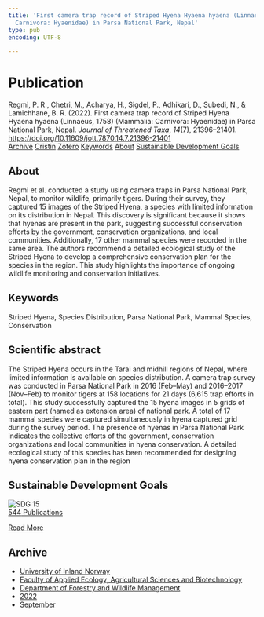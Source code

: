 ```yaml
---
title: 'First camera trap record of Striped Hyena Hyaena hyaena (Linnaeus, 1758) (Mammalia:
  Carnivora: Hyaenidae) in Parsa National Park, Nepal'
type: pub
encoding: UTF-8

---
```

<h1>Publication</h1>
<article id="csl-bib-container-DCRLZN78" class="csl-bib-container">
  <div class="csl-bib-body"> <div class="csl-entry">Regmi, P. R., Chetri, M., Acharya, H., Sigdel, P., Adhikari, D., Subedi, N., &#38; Lamichhane, B. R. (2022). First camera trap record of Striped Hyena Hyaena hyaena (Linnaeus, 1758) (Mammalia: Carnivora: Hyaenidae) in Parsa National Park, Nepal. <i>Journal of Threatened Taxa</i>, <i>14</i>(7), 21396–21401. <a href="https://doi.org/10.11609/jott.7870.14.7.21396-21401">https://doi.org/10.11609/jott.7870.14.7.21396-21401</a></div> </div>
  <div class="csl-bib-buttons">
    <a href="#taxonomy-article-DCRLZN78" alt="archive" class="csl-bib-button">Archive</a>
    <a href="https://app.cristin.no/results/show.jsf?id=2050245" alt="Cristin" class="csl-bib-button">Cristin</a>
    <a href="http://zotero.org/groups/5881554/items/DCRLZN78" alt="Zotero" class="csl-bib-button">Zotero</a>
    <a href="#keywords-article-DCRLZN78" alt="keywords" class="csl-bib-button">Keywords</a>
    <a href="#about-article-DCRLZN78" alt="about_pub" class="csl-bib-button">About</a>
    <a href="#sdg-article-DCRLZN78" alt="sdg" class="csl-bib-button">Sustainable Development Goals</a>
  </div>
  <div id="csl-bib-meta-container-DCRLZN78"></div>
</article>
<div id="csl-bib-meta-DCRLZN78" class="csl-bib-meta">
  <article id="about-article-DCRLZN78" class="about_pub-article">
    <h1>About</h1>
    Regmi et al. conducted a study using camera traps in Parsa National Park, Nepal, to monitor wildlife, primarily tigers. During their survey, they captured 15 images of the Striped Hyena, a species with limited information on its distribution in Nepal. This discovery is significant because it shows that hyenas are present in the park, suggesting successful conservation efforts by the government, conservation organizations, and local communities. Additionally, 17 other mammal species were recorded in the same area. The authors recommend a detailed ecological study of the Striped Hyena to develop a comprehensive conservation plan for the species in the region. This study highlights the importance of ongoing wildlife monitoring and conservation initiatives.
  </article>
  <article id="keywords-article-DCRLZN78" class="keywords-article">
    <h1>Keywords</h1>
    Striped Hyena, Species Distribution, Parsa National Park, Mammal Species, Conservation
  </article>
  <article id="abstract-article-DCRLZN78" class="abstract-article">
    <h1>Scientific abstract</h1>
    The Striped Hyena occurs in the Tarai and midhill regions of Nepal, where limited information is available on species distribution. A camera trap survey was conducted in Parsa National Park in 2016 (Feb–May) and 2016–2017 (Nov–Feb) to monitor tigers at 158 locations for 21 days (6,615 trap efforts in total). This study successfully captured the 15 hyena images in 5 grids of eastern part (named as extension area) of national park. A total of 17 mammal species were captured simultaneously in hyena captured grid during the survey period. The presence of hyenas in Parsa National Park indicates the collective efforts of the government, conservation organizations and local communities in hyena conservation. A detailed ecological study of this species has been recommended for designing hyena conservation plan in the region
  </article>
  <article id="sdg-article-DCRLZN78" class="sdg-article">
    <h1>Sustainable Development Goals</h1>
    <div class="sdg-container"><div id="sdg15" class="sdg">
        <img src="{{< params subfolder >}}images/sdg/sdg15_en.png" class="image" alt="SDG 15">
        <div class="sdg-overlay">
          <a href="{{< params subfolder >}}en/archive/?sdg=15#archive" class="sdg-publication-count"><span>544</span> Publications</a>
          <p><a href="https://sdgs.un.org/goals/goal15" class="sdg-read-more">Read More</a></p>
        </div>
      </div></div>
  </article>
  <article id="taxonomy-article-DCRLZN78" class="taxonomy-article">
    <h1>Archive</h1>
    <ul>
      <li><a href="{{< params subfolder >}}en/archive/?key=3DCRN523">University of Inland Norway</a></li>
      <li><a href="{{< params subfolder >}}en/archive/?key=T77LXH6D">Faculty of Applied Ecology, Agricultural Sciences and Biotechnology</a></li>
      <li><a href="{{< params subfolder >}}en/archive/?key=7TRARPE3">Department of Forestry and Wildlife Management</a></li>
      <li><a href="{{< params subfolder >}}en/archive/?key=H9K9UC39">2022</a></li>
      <li><a href="{{< params subfolder >}}en/archive/?key=STM4XRGY">September</a></li>
    </ul>
  </article>
</div>
